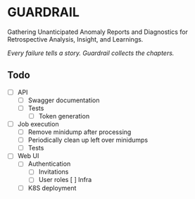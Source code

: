 # GUARDRAIL

Gathering Unanticipated Anomaly Reports and Diagnostics for Retrospective Analysis, Insight, and Learnings.

_Every failure tells a story. Guardrail collects the chapters._

## Todo

- [ ] API
  - [ ] Swagger documentation
  - [ ] Tests
    - [ ] Token generation
- [ ] Job execution
  - [ ] Remove minidump after processing
  - [ ] Periodically clean up left over minidumps
  - [ ] Tests
- [ ] Web UI
  - [ ] Authentication
    - [ ] Invitations
    - [ ] User roles
 [ ] Infra
  - [ ] K8S deployment
